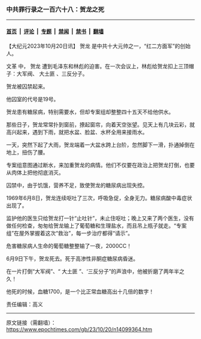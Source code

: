 ### 中共罪行录之一百六十八：贺龙之死

---

#### [首页](../../../..?n14099364) &nbsp;|&nbsp; [评论](../../../../../epoch-comment?n14099364) &nbsp;|&nbsp; [专题](../../../../../epoch-special?n14099364) &nbsp;|&nbsp; [禁闻](../../../../../epoch-news?n14099364) &nbsp;|&nbsp; [禁书](../../../../../books?n14099364) &nbsp;|&nbsp; [翻墙](https://github.com/gfw-breaker/nogfw/blob/master/README.md?n14099364)


<div class="post_content" id="artbody" itemprop="articleBody">
 <!-- article content begin -->
 <p>
  【大纪元2023年10月20日讯】
  <ok href="https://www.epochtimes.com/gb/tag/%E8%B4%BA%E9%BE%99.html">
   贺龙
  </ok>
  是中共十大元帅之一，“红二方面军”的创始人。
 </p>
 <p>
  <ok href="https://www.epochtimes.com/gb/tag/%E6%96%87%E9%9D%A9.html">
   文革
  </ok>
  中，
  <ok href="https://www.epochtimes.com/gb/tag/%E8%B4%BA%E9%BE%99.html">
   贺龙
  </ok>
  遭到毛泽东和林彪的迫害。在一次会议上，林彪给贺龙扣上三顶帽子：大军阀、
  <ok href="https://www.epochtimes.com/gb/tag/%E5%A4%A7%E5%9C%9F%E5%8C%AA.html">
   大土匪
  </ok>
  、三反分子。
 </p>
 <p>
  贺龙被囚禁起来。
 </p>
 <p>
  他囚室的代号是19号。
 </p>
 <p>
  贺龙患有糖尿病，特别需要水，但却专案组却整整四十五天不给他供水。
 </p>
 <p>
  那些日子，贺龙常常扑到窗前，撩起窗帘，向着天空张望。见天上有几块云彩，就高兴起来，遇到下雨，就把水盆、脸盆、水杯全用来接雨水。
 </p>
 <p>
  一天，突然下起了大雨，贺龙端着一大盆水跨上台阶，忽然脚下一滑，扑通掉倒在地上，扭伤了腰。
 </p>
 <p>
  专案组意图通过断水，来加重贺龙的病情。他们不仅要在政治上把贺龙打倒，也要从肉体上把他彻底消灭。
 </p>
 <p>
  囚禁中，由于饥饿，营养不足，致使贺龙的糖尿病出现失控。
 </p>
 <p>
  1969年6月8日，贺龙连续呕吐了三次，呼吸急促，全身无力。糖尿病酸中毒症状出现了。
 </p>
 <p>
  监护他的医生只给贺龙打一针“止吐针”，未止住呕吐；晚上又来了两个医生，没有做任何检查，匆匆给贺龙输上了葡萄糖和生理盐水，而且吊上瓶子就走。“专案组”在屋外掌握着这次“救治”，每一步治疗都得“请示”。
 </p>
 <p>
  危害糖尿病人生命的葡萄糖整整输了一夜，2000CC！
 </p>
 <p>
  6月9日下午，贺龙死去。死于高渗性非酮症糖尿病昏迷。
 </p>
 <p>
  在一片打倒“大军阀”、“
  <ok href="https://www.epochtimes.com/gb/tag/%E5%A4%A7%E5%9C%9F%E5%8C%AA.html">
   大土匪
  </ok>
  ”、‘三反分子”的声浪中，他被折磨了两年半之久！
 </p>
 <p>
  他死的时候，血糖1700，是一个比正常血糖高出十几倍的数字！
 </p>
 <p>
  责任编辑：高义
 </p>
 <!-- article content end -->
 <div id="below_article_ad">
 </div>
</div>


---

原文链接（需翻墙）：https://www.epochtimes.com/gb/23/10/20/n14099364.htm
